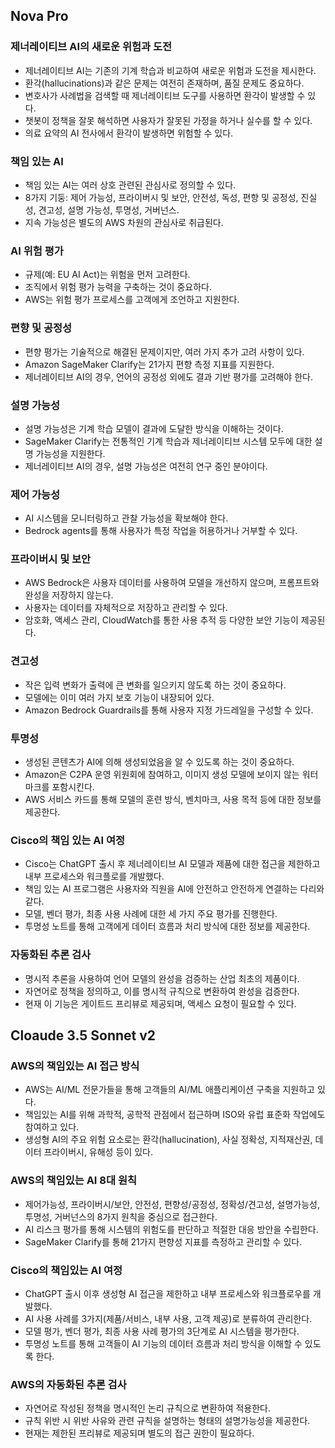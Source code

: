 
## Nova Pro
### 제너레이티브 AI의 새로운 위험과 도전
* 제너레이티브 AI는 기존의 기계 학습과 비교하여 새로운 위험과 도전을 제시한다.
* 환각(hallucinations)과 같은 문제는 여전히 존재하며, 품질 문제도 중요하다.
* 변호사가 사례법을 검색할 때 제너레이티브 도구를 사용하면 환각이 발생할 수 있다.
* 챗봇이 정책을 잘못 해석하면 사용자가 잘못된 가정을 하거나 실수를 할 수 있다.
* 의료 요약의 AI 전사에서 환각이 발생하면 위험할 수 있다.

### 책임 있는 AI
* 책임 있는 AI는 여러 상호 관련된 관심사로 정의할 수 있다.
* 8가지 기둥: 제어 가능성, 프라이버시 및 보안, 안전성, 독성, 편향 및 공정성, 진실성, 견고성, 설명 가능성, 투명성, 거버넌스.
* 지속 가능성은 별도의 AWS 차원의 관심사로 취급된다.

### AI 위험 평가
* 규제(예: EU AI Act)는 위험을 먼저 고려한다.
* 조직에서 위험 평가 능력을 구축하는 것이 중요하다.
* AWS는 위험 평가 프로세스를 고객에게 조언하고 지원한다.

### 편향 및 공정성
* 편향 평가는 기술적으로 해결된 문제이지만, 여러 가지 추가 고려 사항이 있다.
* Amazon SageMaker Clarify는 21가지 편향 측정 지표를 지원한다.
* 제너레이티브 AI의 경우, 언어의 공정성 외에도 결과 기반 평가를 고려해야 한다.

### 설명 가능성
* 설명 가능성은 기계 학습 모델이 결과에 도달한 방식을 이해하는 것이다.
* SageMaker Clarify는 전통적인 기계 학습과 제너레이티브 시스템 모두에 대한 설명 가능성을 지원한다.
* 제너레이티브 AI의 경우, 설명 가능성은 여전히 연구 중인 분야이다.

### 제어 가능성
* AI 시스템을 모니터링하고 관찰 가능성을 확보해야 한다.
* Bedrock agents를 통해 사용자가 특정 작업을 허용하거나 거부할 수 있다.

### 프라이버시 및 보안
* AWS Bedrock은 사용자 데이터를 사용하여 모델을 개선하지 않으며, 프롬프트와 완성을 저장하지 않는다.
* 사용자는 데이터를 자체적으로 저장하고 관리할 수 있다.
* 암호화, 액세스 관리, CloudWatch를 통한 사용 추적 등 다양한 보안 기능이 제공된다.

### 견고성
* 작은 입력 변화가 출력에 큰 변화를 일으키지 않도록 하는 것이 중요하다.
* 모델에는 이미 여러 가지 보호 기능이 내장되어 있다.
* Amazon Bedrock Guardrails를 통해 사용자 지정 가드레일을 구성할 수 있다.

### 투명성
* 생성된 콘텐츠가 AI에 의해 생성되었음을 알 수 있도록 하는 것이 중요하다.
* Amazon은 C2PA 운영 위원회에 참여하고, 이미지 생성 모델에 보이지 않는 워터마크를 포함시킨다.
* AWS 서비스 카드를 통해 모델의 훈련 방식, 벤치마크, 사용 목적 등에 대한 정보를 제공한다.

### Cisco의 책임 있는 AI 여정
* Cisco는 ChatGPT 출시 후 제너레이티브 AI 모델과 제품에 대한 접근을 제한하고 내부 프로세스와 워크플로를 개발했다.
* 책임 있는 AI 프로그램은 사용자와 직원을 AI에 안전하고 안전하게 연결하는 다리와 같다.
* 모델, 벤더 평가, 최종 사용 사례에 대한 세 가지 주요 평가를 진행한다.
* 투명성 노트를 통해 고객에게 데이터 흐름과 처리 방식에 대한 정보를 제공한다.

### 자동화된 추론 검사
* 명시적 추론을 사용하여 언어 모델의 완성을 검증하는 산업 최초의 제품이다.
* 자연어로 정책을 정의하고, 이를 명시적 규칙으로 변환하여 완성을 검증한다.
* 현재 이 기능은 게이트드 프리뷰로 제공되며, 액세스 요청이 필요할 수 있다.


## Cloaude 3.5 Sonnet v2
### AWS의 책임있는 AI 접근 방식
* AWS는 AI/ML 전문가들을 통해 고객들의 AI/ML 애플리케이션 구축을 지원하고 있다.
* 책임있는 AI를 위해 과학적, 공학적 관점에서 접근하며 ISO와 유럽 표준화 작업에도 참여하고 있다.
* 생성형 AI의 주요 위험 요소로는 환각(hallucination), 사실 정확성, 지적재산권, 데이터 프라이버시, 유해성 등이 있다.

### AWS의 책임있는 AI 8대 원칙
* 제어가능성, 프라이버시/보안, 안전성, 편향성/공정성, 정확성/견고성, 설명가능성, 투명성, 거버넌스의 8가지 원칙을 중심으로 접근한다.
* AI 리스크 평가를 통해 시스템의 위험도를 판단하고 적절한 대응 방안을 수립한다.
* SageMaker Clarify를 통해 21가지 편향성 지표를 측정하고 관리할 수 있다.

### Cisco의 책임있는 AI 여정
* ChatGPT 출시 이후 생성형 AI 접근을 제한하고 내부 프로세스와 워크플로우를 개발했다.
* AI 사용 사례를 3가지(제품/서비스, 내부 사용, 고객 제공)로 분류하여 관리한다.
* 모델 평가, 벤더 평가, 최종 사용 사례 평가의 3단계로 AI 시스템을 평가한다.
* 투명성 노트를 통해 고객들이 AI 기능의 데이터 흐름과 처리 방식을 이해할 수 있도록 한다.

### AWS의 자동화된 추론 검사
* 자연어로 작성된 정책을 명시적인 논리 규칙으로 변환하여 적용한다.
* 규칙 위반 시 위반 사유와 관련 규칙을 설명하는 형태의 설명가능성을 제공한다.
* 현재는 제한된 프리뷰로 제공되며 별도의 접근 권한이 필요하다.

